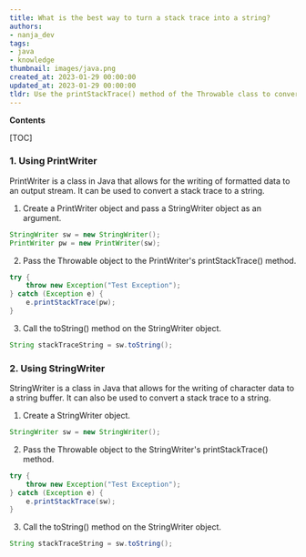 ```yaml
---
title: What is the best way to turn a stack trace into a string?
authors:
- nanja_dev
tags:
- java
- knowledge
thumbnail: images/java.png
created_at: 2023-01-29 00:00:00
updated_at: 2023-01-29 00:00:00
tldr: Use the printStackTrace() method of the Throwable class to convert a stack trace to a string.
---
```


**Contents**

[TOC]

### 1. Using PrintWriter

PrintWriter is a class in Java that allows for the writing of formatted data to an output stream. It can be used to convert a stack trace to a string.

1. Create a PrintWriter object and pass a StringWriter object as an argument.

```java
StringWriter sw = new StringWriter();
PrintWriter pw = new PrintWriter(sw);
```

2. Pass the Throwable object to the PrintWriter's printStackTrace() method.

```java
try {
    throw new Exception("Test Exception");
} catch (Exception e) {
    e.printStackTrace(pw);
}
```

3. Call the toString() method on the StringWriter object.

```java
String stackTraceString = sw.toString();
```

### 2. Using StringWriter

StringWriter is a class in Java that allows for the writing of character data to a string buffer. It can also be used to convert a stack trace to a string.

1. Create a StringWriter object.

```java
StringWriter sw = new StringWriter();
```

2. Pass the Throwable object to the StringWriter's printStackTrace() method.

```java
try {
    throw new Exception("Test Exception");
} catch (Exception e) {
    e.printStackTrace(sw);
}
```

3. Call the toString() method on the StringWriter object.

```java
String stackTraceString = sw.toString();
```
